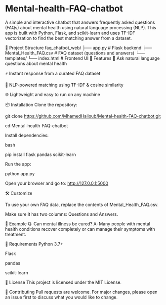 # Mental-health-FAQ-chatbot
A simple and interactive chatbot that answers frequently asked questions (FAQs) about mental health using natural language processing (NLP). This app is built with Python, Flask, and scikit-learn and uses TF-IDF vectorization to find the best matching answer from a dataset.


📂 Project Structure
faq_chatbot_web/
├── app.py                  # Flask backend
├── Mental_Health_FAQ.csv   # FAQ dataset (questions and answers)
└── templates/
    └── index.html          # Frontend UI
🚀 Features
💬 Ask natural language questions about mental health

⚡ Instant response from a curated FAQ dataset

🧠 NLP-powered matching using TF-IDF & cosine similarity

🌐 Lightweight and easy to run on any machine

📦 Installation
Clone the repository:


git clone https://github.com/MhamedHalloub/Mental-health-FAQ-chatbot.git

cd Mental-health-FAQ-chatbot

Install dependencies:

bash

pip install flask pandas scikit-learn

Run the app:

python app.py

Open your browser and go to: http://127.0.0.1:5000

🛠 Customize

To use your own FAQ data, replace the contents of Mental_Health_FAQ.csv.

Make sure it has two columns: Questions and Answers.

🧪 Example
Q: Can mental illness be cured?
A: Many people with mental health conditions recover completely or can manage their symptoms with treatment.

📌 Requirements
Python 3.7+

Flask

pandas

scikit-learn

📄 License
This project is licensed under the MIT License.

🤝 Contributing
Pull requests are welcome. For major changes, please open an issue first to discuss what you would like to change.

